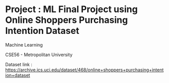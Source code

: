 # Project : ML Final Project using Online Shoppers Purchasing Intention Dataset

Machine Learning

CSE56 - Metropolitan University

Dataset link : https://archive.ics.uci.edu/dataset/468/online+shoppers+purchasing+intention+dataset
